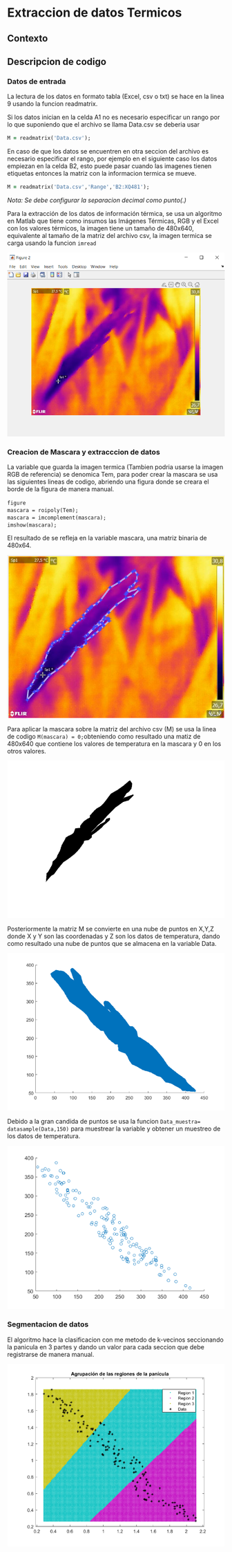 # Extraccion de datos Termicos


## Contexto 

## Descripcion de codigo 



### Datos de entrada 
La lectura de los datos en formato tabla (Excel, csv o txt) se hace en la linea 9 usando la funcion readmatrix.

Si los datos inician en la celda A1 no es necesario especificar un rango por lo que suponiendo que el archivo se llama Data.csv se deberia usar


```ruby
M = readmatrix('Data.csv');
```

En caso de que los datos se encuentren en otra seccion del archivo es necesario especificar el rango, por ejemplo en el siguiente caso los datos empiezan en la celda B2, esto puede pasar cuando las imagenes tienen etiquetas entonces la matriz con la informacion termica se mueve. 

```ruby
M = readmatrix('Data.csv','Range','B2:XQ481');
```

_Nota: Se debe configurar la separacion decimal como punto(.)_

Para la extracción de los datos de información térmica, se usa un algoritmo en Matlab que tiene como insumos las Imágenes Térmicas, RGB y el Excel con los valores térmicos, la imagen tiene un tamaño de 480x640, equivalente al tamaño de la matriz del archivo csv, la imagen termica se carga usando la funcion `imread` 

![Imagen Termica](https://github.com/Brayanjurado1325/Extraccion/blob/main/Imagenes/ImTer.png)



### Creacion de Mascara y extracccion de datos 
La variable que guarda la imagen termica (Tambien podria usarse la imagen RGB de referencia) se denomica Tem, para poder crear la mascara se usa las siguientes lineas de codigo, abriendo una figura donde se creara el borde de la figura de manera manual.  

   `figure`  
   `mascara = roipoly(Tem);`  
   `mascara = imcomplement(mascara);`  
   `imshow(mascara);`  
  
El resultado de se refleja en la variable mascara, una matriz binaria de 480x64. 

![Creacion de Mascara](https://github.com/Brayanjurado1325/Extraccion/blob/main/Imagenes/seleccionMas.png)

Para aplicar la mascara sobre la matriz del archivo csv (M) se usa la linea de codigo `M(mascara) = 0;`obteniendo como resultado una matiz de 480x640 que contiene los valores de temperatura en la mascara y 0 en los otros valores. 

![Aplicacion de MAscara](https://github.com/Brayanjurado1325/Extraccion/blob/main/Imagenes/Mascara.png)

Posteriormente la matriz M se convierte en una nube de puntos en X,Y,Z donde X y Y son las coordenadas y Z son los datos de temperatura, dando como resultado una nube de puntos que se almacena en la variable Data. 

![Extraccion de Data](https://github.com/Brayanjurado1325/Extraccion/blob/main/Imagenes/data.png)

Debido a la gran candida de puntos se usa la funcion `Data_muestra= datasample(Data,150)` para muestrear la variable y obtener un muestreo de los datos de temperatura. 

![Muestreo de datos](https://github.com/Brayanjurado1325/Extraccion/blob/main/Imagenes/Muestreo.png)

### Segmentacion de datos 

El algoritmo hace la clasificacion con me metodo de k-vecinos seccionando la panicula en 3 partes y dando un valor para cada seccion que debe registrarse de manera manual.

![Muestreo de datos](https://github.com/Brayanjurado1325/Extraccion/blob/main/Imagenes/clusterpanicula.png)



